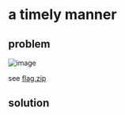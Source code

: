 # a timely manner

## problem

![image](https://github.com/quasar098/ctf-writeups/assets/70716985/45f64528-fcda-4a65-bc48-2d51afdf7c52)

see [flag.zip](./flag.zip)

## solution

